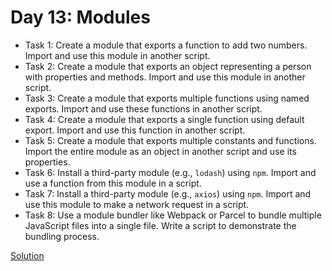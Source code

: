 # Day 13: Modules

* Task 1: Create a module that exports a function to add two numbers. Import and use this module in another script.
* Task 2: Create a module that exports an object representing a person with properties and methods. Import and use this module in another script.
* Task 3: Create a module that exports multiple functions using named exports. Import and use these functions in another script.
* Task 4: Create a module that exports a single function using default export. Import and use this function in another script.
* Task 5: Create a module that exports multiple constants and functions. Import the entire module as an object in another script and use its properties.
* Task 6: Install a third-party module (e.g., `lodash`) using `npm`. Import and use a function from this module in a script.
* Task 7: Install a third-party module (e.g., `axios`) using `npm`. Import and use this module to make a network request in a script.
* Task 8: Use a module bundler like Webpack or Parcel to bundle multiple JavaScript files into a single file. Write a script to demonstrate the bundling process.

[Solution](./Day_13_Solution.js)